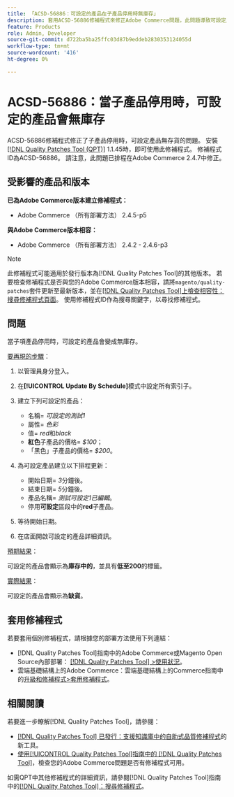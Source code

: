 ```yaml
---
title: 「ACSD-56886：可設定的產品在子產品停用時無庫存」
description: 套用ACSD-56886修補程式來修正Adobe Commerce問題，此問題導致可設定產品在產品停用時失去庫存子項。
feature: Products
role: Admin, Developer
source-git-commit: d722ba5ba25ffc03d87b9eddeb2830353124055d
workflow-type: tm+mt
source-wordcount: '416'
ht-degree: 0%

---
```


# ACSD-56886：當子產品停用時，可設定的產品會無庫存

ACSD-56886修補程式修正了子產品停用時，可設定產品無存貨的問題。 安裝[[!DNL Quality Patches Tool (QPT)]](https://experienceleague.adobe.com/en/docs/commerce-knowledge-base/kb/announcements/commerce-announcements/magento-quality-patches-released-new-tool-to-self-serve-quality-patches) 1.1.45時，即可使用此修補程式。 修補程式ID為ACSD-56886。 請注意，此問題已排程在Adobe Commerce 2.4.7中修正。

## 受影響的產品和版本

**已為Adobe Commerce版本建立修補程式：**

* Adobe Commerce （所有部署方法） 2.4.5-p5

**與Adobe Commerce版本相容：**

* Adobe Commerce （所有部署方法） 2.4.2 - 2.4.6-p3

>[!NOTE]
>
>此修補程式可能適用於發行版本為[!DNL Quality Patches Tool]的其他版本。 若要檢查修補程式是否與您的Adobe Commerce版本相容，請將`magento/quality-patches`套件更新至最新版本，並在[[!DNL Quality Patches Tool]上檢查相容性：搜尋修補程式頁面](https://experienceleague.adobe.com/tools/commerce-quality-patches/index.html)。 使用修補程式ID作為搜尋關鍵字，以尋找修補程式。

## 問題

當子項產品停用時，可設定的產品會變成無庫存。

<u>要再現的步驟</u>：

1. 以管理員身分登入。
1. 在&#x200B;**[!UICONTROL Update By Schedule]**&#x200B;模式中設定所有索引子。
1. 建立下列可設定的產品：

   * 名稱= *可設定的測試1*
   * 屬性= *色彩*
   * 值= *red*&#x200B;和&#x200B;*black*
   * **紅色**&#x200B;子產品的價格= *$100*；
   * 「黑色」子產品的價格= *$200*。

1. 為可設定產品建立以下排程更新：

   * 開始日期= *3*&#x200B;分鐘後。
   * 結束日期= *5*&#x200B;分鐘後。
   * 產品名稱= *測試可設定1已編輯*。
   * 停用&#x200B;**可設定**&#x200B;區段中的&#x200B;**red**&#x200B;子產品。

1. 等待開始日期。
1. 在店面開啟可設定的產品詳細資訊。

<u>預期結果</u>：

可設定的產品會顯示為&#x200B;**庫存中的**，並具有&#x200B;**低至200**&#x200B;的標籤。

<u>實際結果</u>：

可設定的產品會顯示為&#x200B;**缺貨**。

## 套用修補程式

若要套用個別修補程式，請根據您的部署方法使用下列連結：

* [!DNL Quality Patches Tool]指南中的Adobe Commerce或Magento Open Source內部部署： [[!DNL Quality Patches Tool] >使用狀況](https://experienceleague.adobe.com/docs/commerce-operations/tools/quality-patches-tool/usage.html)。
* 雲端基礎結構上的Adobe Commerce：雲端基礎結構上的Commerce指南中的[升級和修補程式>套用修補程式](https://experienceleague.adobe.com/docs/commerce-cloud-service/user-guide/develop/upgrade/apply-patches.html)。

## 相關閱讀

若要進一步瞭解[!DNL Quality Patches Tool]，請參閱：

* [[!DNL Quality Patches Tool] 已發行：支援知識庫中的自助式品質修補程式](https://experienceleague.adobe.com/en/docs/commerce-knowledge-base/kb/announcements/commerce-announcements/magento-quality-patches-released-new-tool-to-self-serve-quality-patches)的新工具。
* [使用[!UICONTROL Quality Patches Tool]指南中的 [!DNL Quality Patches Tool]](/help/tools/quality-patches-tool/patches-available-in-qpt/check-patch-for-magento-issue-with-magento-quality-patches.md)，檢查您的Adobe Commerce問題是否有修補程式可用。


如需QPT中其他修補程式的詳細資訊，請參閱[!DNL Quality Patches Tool]指南中的[[!DNL Quality Patches Tool]：搜尋修補程式](https://experienceleague.adobe.com/tools/commerce-quality-patches/index.html)。
